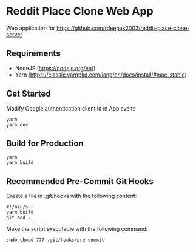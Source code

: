 # Reddit Place Clone Web App

Web application for https://github.com/rdeepak2002/reddit-place-clone-server

## Requirements
- NodeJS (https://nodejs.org/en/)
- Yarn (https://classic.yarnpkg.com/lang/en/docs/install/#mac-stable)

## Get Started

Modify Google authentication client id in App.svelte

```shell
yarn
yarn dev
```

## Build for Production

```shell
yarn
yarn build
```

## Recommended Pre-Commit Git Hooks

Create a file in .git/hooks with the following content:

```shell
#!/bin/sh
yarn build
git add .
```

Make the script executable with the following command:

```shell
sudo chmod 777 .git/hooks/pre-commit
```